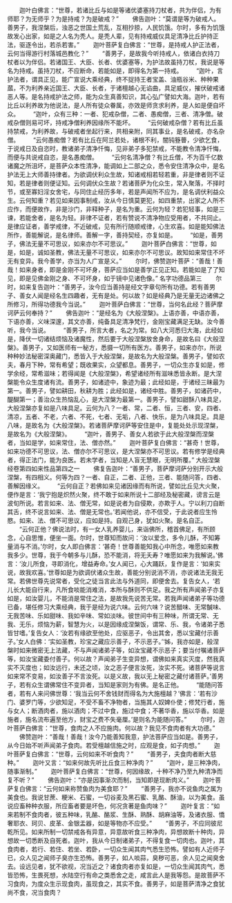 <!-- { "loadSidebar": true } -->
　　迦叶白佛言：“世尊，若诸比丘与如是等诸优婆塞持刀杖者，共为伴侣，为有师耶？为无师乎？为是持戒？为是破戒？”
　　佛告迦叶：“莫谓是等为破戒人。善男子，我涅槃后，浊恶之世国土荒乱，互相抄掠，人民饥饿。尔时，多有为饥饿故发心出家，如是之人名为秃人。是秃人辈，见有持戒威仪具足清净比丘护持正法，驱逐令出，若杀若害。”
　　迦叶菩萨复白佛言：“世尊，是持戒人护正法者，云何当得游行村落城邑教化？”
　　“善男子，是故我今听持戒人，依诸白衣持刀杖者以为伴侣。若诸国王、大臣、长者、优婆塞等，为护法故虽持刀杖，我说是等名为持戒。虽持刀杖，不应断命，若能如是，即得名为第一持戒。
　　“迦叶，言护法者，谓具正见，能广宣说大乘经典，终不捉持王者宝盖、油瓶谷米、种种果蓏，不为利养亲近国王、大臣、长者，于诸檀越心无谄曲，具足威仪，摧伏破戒诸恶人等。是名持戒护法之师，能为众生真善知识，其心弘广譬如大海。迦叶，若有比丘以利养故为他说法，是人所有徒众眷属，亦效是师贪求利养，是人如是便自坏众。
　　“迦叶，众有三种：一者、犯戒杂僧，二者、愚痴僧，三者、清净僧。破戒杂僧则易可坏，持戒净僧利养因缘所不能坏。
　　“云何破戒杂僧？若有比丘虽持禁戒，为利养故，与破戒者坐起行来，共相亲附，同其事业，是名破戒，亦名杂僧。
　　“云何愚痴僧？若有比丘在阿兰若处，诸根不利，闇钝簦瞢，少欲乞食，于说戒日及自恣时，教诸弟子清净忏悔，见非弟子多犯禁戒，不能教令清净忏悔，而便与共说戒自恣，是名愚痴僧。
　　“云何名清净僧？有比丘僧，不为百千亿数诸魔之所沮坏，是菩萨众本性清净，能调如上二部之众，悉令安住清净众中，是名护法无上大师善持律者。为欲调伏利众生故，知诸戒相若轻若重，非是律者则不证知，若是律者则便证知。云何调伏众生故？若诸菩萨为化众生，常入聚落，不择时节，或至寡妇淫女舍宅，与同住止经历多年，若是声闻所不应为，是名调伏利益众生。云何知重？若见如来因事制戒，汝从今日慎莫更犯，如四重禁，出家之人所不应作，而便故作，非是沙门，非释种子，是名为重。云何为轻？若犯轻事，如是三谏，若能舍者，是名为轻。非律不证者，若有赞说不清净物应受用者，不共同止。是律应证者，善学戒律，不近破戒，见有所行随顺戒律，心生欢喜。如是能知佛法所作，善能解说，是名律师。善解一字，善持契经，亦复如是。
　　“如是，善男子，佛法无量不可思议，如来亦尔不可思议。”
　　迦叶菩萨白佛言：“世尊，如是，如是，诚如圣教，佛法无量不可思议，如来亦尔不可思议。故知如来常住不坏无有变异。我今善学，亦当为人广宣是义。”
　　尔时，佛赞迦叶菩萨：“善哉！善哉！如来身者，即是金刚不可坏身，菩萨应当如是善学正见正知。若能如是了了知见，即是见佛金刚之身、不可坏身，如于镜中见诸色像。”
名字功德品第三
　　尔时，如来复告迦叶：“善男子，汝今应当善持是经文字章句所有功德。若有善男子、善女人闻是经名生四趣者，无有是处。何以故？如是经典乃是无量无边诸佛之所修习，所得功德我今当说。”
　　迦叶菩萨白佛言：“世尊，当何名此经？菩萨摩诃萨云何奉持？”
　　佛告迦叶：“是经名为《大般涅槃》。上语亦善，中语亦善，下语亦善，义味深邃，其文亦善，纯备具足清净梵行，金刚宝藏满足无缺。汝今善听，我今当说。
　　“善男子，所言大者，名之为常。如八大河悉归大海，此经如是，降伏一切诸结烦恼及诸魔性，然后要于大般涅槃放舍身命，是故名曰《大般涅槃》。善男子，又如医师有一秘方，悉摄一切所有医方。善男子，如来亦尔，所说种种妙法秘密深奥藏门，悉皆入于大般涅槃，是故名为大般涅槃。善男子，譬如农夫，春月下种，常有希望；既收果实，众望都息。善男子，一切众生亦复如是，修学余经，常希滋味；若得闻是《大般涅槃》，希望诸经所有滋味悉皆永断。是大涅槃能令众生度诸有流。善男子，如诸迹中，象迹为最；此经如是，于诸经三昧最为第一。善男子，譬如耕田，秋耕为胜；此经如是，诸经中胜。善男子，如诸药中，醍醐第一；善治众生热恼乱心，是大涅槃为最第一。善男子，譬如甜酥八味具足，大般涅槃亦复如是八味具足。云何为八？一者、常，二者、恒，三者、安，四者、清凉，五者、不老，六者、不死，七者、无垢，八者、快乐，是为八味具足。具是八味，是故名为《大般涅槃》。若诸菩萨摩诃萨等安住是中，复能处处示现涅槃，是故名为《大般涅槃》。
　　“迦叶，善男子、善女人若欲于此大般涅槃而涅槃者，当如是学，如来常住，法、僧亦然。”
　　迦叶菩萨复白佛言：“甚奇！世尊，如来功德不可思议，法、僧亦尔不可思议，是大涅槃亦不可思议。若有修学是经典者，得正法门，能为良医。若未学者，当知是人盲无慧眼，无明所覆。”
大般涅槃经卷第四如来性品第四之一
　　佛复告迦叶：“善男子，菩萨摩诃萨分别开示大般涅槃，有四相义。何等为四？一者、自正，二者、正他，三者、能随问答，四者、善解因缘义。
　　“云何自正？若佛如来见诸因缘而有所说，譬如比丘见大火聚，便作是言：‘我宁抱是炽然火聚，终不敢于如来所说十二部经及秘密藏，谤言云是波旬所说。若言如来、法、僧无常，如是说者为自侵欺，亦欺于人。宁以利刀自断其舌，终不说言如来、法、僧是无常也。’若闻他说，亦不信受，于此说者应生怜愍。如来、法、僧不可思议，应如是持。自观己身，犹如火聚。是名自正。
　　“云何正他？佛说法时，有一女人乳养婴儿，来诣佛所，稽首佛足，有所顾念，心自思惟，便坐一面。尔时，世尊知而故问：‘汝以爱念，多令儿酥，不知筹量消与不消。’尔时，女人即白佛言：‘甚奇！世尊善能知我心中所念，唯愿如来教我多少。世尊，我于今朝多与儿酥，恐不能消，将无夭寿？唯愿如来为我解说。’佛言：‘汝儿所食，寻即消化，增益寿命。’女人闻已，心大踊跃，复作是言：‘如来实说，故我欢喜。’世尊如是为欲调伏诸众生故，善能分别说消不消，亦说诸法无我无常。若佛世尊先说常者，受化之徒当言此法与外道同，即便舍去。复告女人，‘若儿长大能自行来，凡所食啖能消难消，本所与酥则不供足。我之所有声闻弟子亦复如是，如汝婴儿，不能消是常住之法，是故我先说苦无常。若我声闻诸弟子等功德已备，堪任修习大乘经典，我于是经为说六味。云何六味？说苦醋味、无常醎味、无我苦味、乐如甜味、我如辛味、常如淡味。彼世间中有三种味，所谓无常、无我、无乐，烦恼为薪，智慧为火，以是因缘成涅槃饭，谓常、乐、我，令诸弟子悉皆甘嗜。’复告女人：‘汝若有缘欲至他处，应驱恶子，令出其舍，悉以宝藏付示善子。’女人白佛：‘实如圣教，珍宝之藏应示善子，不示恶子。’‘姊，我亦如是，般涅槃时如来微密无上法藏，不与声闻诸弟子等，如汝宝藏不示恶子；要当付嘱诸菩萨等，如汝宝藏委付善子。何以故？声闻弟子生变异想，谓佛如来真实灭度，然我真实不灭度也；如汝远行，未还之顷，汝之恶子便言汝死，汝实不死。诸菩萨等说言如来常不变易，如汝善子不言汝死。以是义故，我以无上秘密之藏付诸菩萨。’善男子，若有众生谓佛常住不变异者，当知是家则为有佛。是名正他。
　　“能随问答者，若有人来问佛世尊：‘我当云何不舍钱财而得名为大施檀越？’佛言：‘若有沙门、婆罗门等，少欲知足，不受不畜不净物者，当施其人奴婢仆使；修梵行者，施与女人；断酒肉者，施以酒肉；不过中食，施过中食；不著华香，施以华香。如是施者，施名流布遍至他方，财宝之费不失毫厘。’是则名为能随问答。”
　　尔时，迦叶菩萨白佛言：“世尊，食肉之人不应施肉。何以故？我见不食肉者有大功德。”
　　佛赞迦叶：“善哉！善哉！汝今乃能善知我意，护法菩萨应当如是。善男子，从今日始不听声闻弟子食肉。若受檀越信施之时，应观是食，如子肉想。”
　　迦叶菩萨复白佛言：“世尊，云何如来不听食肉？”
　　“善男子，夫食肉者断大慈种。”
　　迦叶又言：“如来何故先听比丘食三种净肉？”
　　“迦叶，是三种净肉，随事渐制。”
　　迦叶菩萨复白佛言：“世尊，何因缘故，十种不净乃至九种清净而复不听？”
　　佛告迦叶：“亦是因事渐次而制，当知即是现断肉义。”
　　迦叶菩萨复白佛言：“云何如来称赞鱼肉为美食耶？”
　　“善男子，我亦不说鱼肉之属为美食也。我说甘蔗、粳米、石蜜，一切谷麦及黑石蜜、乳酪、酥油，以为美食。虽说应畜种种衣服，所应畜者要是坏色，何况贪著是鱼肉味？”
　　迦叶复言：“如来若制不食肉者，彼五种味，乳酪、酪浆、生酥、熟酥、胡麻油等，及诸衣服、憍奢耶衣、珂贝、皮革、金银盂器，如是等物亦不应受。”
　　“善男子，不应同彼尼乾所见。如来所制一切禁戒各有异意，异意故听食三种净肉，异想故断十种肉，异想故一切悉断及自死者。迦叶，我从今日制诸弟子，不得复食一切肉也。迦叶，其食肉者，若行、若住、若坐、若卧，一切众生闻其肉气悉生恐怖。譬如有人近师子已，众人见之闻师子臭亦生恐怖。善男子，如人啖蒜，臭秽可恶，余人见之闻臭舍去。设远见者，犹不欲视，况当近之？诸食肉者亦复如是，一切众生闻其肉气，悉皆恐怖，生畏死想，水陆空行有命之类悉舍之走，咸言此人是我等怨。是故菩萨不习食肉，为度众生示现食肉，虽现食之，其实不食。善男子，如是菩萨清净之食犹尚不食，况当食肉？
